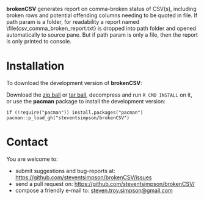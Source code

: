 
**brokenCSV** generates report on comma-broken status of CSV(s), including broken rows and potential offending columns needing to be quoted in file. If path param is a folder, for readability a report named \file{csv_comma_broken_report.txt} is dropped into path folder and opened automatically to source pane. But if path param is only a file, then the report is only printed to console.

Installation
============

To download the development version of **brokenCSV**:

Download the [zip
ball](https://github.com/steventsimpson/brokenCSV/zipball/master) or
[tar ball](https://github.com/steventsimpson/brokenCSV/tarball/master),
decompress and run `R CMD INSTALL` on it, or use the **pacman** package
to install the development version:

    if (!require("pacman")) install.packages("pacman")
    pacman::p_load_gh("steventsimpson/brokenCSV")

Contact
=======

You are welcome to: 
- submit suggestions and bug-reports at: <https://github.com/steventsimpson/brokenCSV/issues> 
- send a pull request on: <https://github.com/steventsimpson/brokenCSV/> 
- compose a friendly e-mail to: <steven.troy.simpson@gmail.com>
